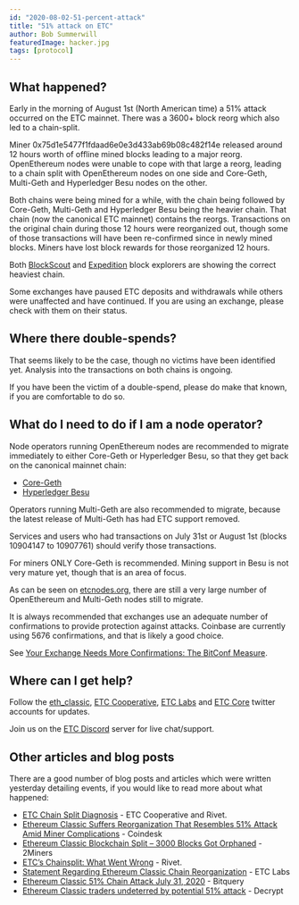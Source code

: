 ```yaml
---
id: "2020-08-02-51-percent-attack"
title: "51% attack on ETC"
author: Bob Summerwill 
featuredImage: hacker.jpg
tags: [protocol]
---
```


## What happened?

Early in the morning of August 1st (North American time) a 51% attack occurred on the ETC mainnet.  There was a 3600+ block reorg which also led to a chain-split.

Miner 0x75d1e5477f1fdaad6e0e3d433ab69b08c482f14e released around 12 hours worth of offline mined blocks leading to a major reorg.   OpenEthereum nodes were unable to cope with that large a reorg, leading to a chain split with OpenEthereum nodes on one side and Core-Geth, Multi-Geth and Hyperledger Besu nodes on the other.

Both chains were being mined for a while, with the chain being followed by Core-Geth, Multi-Geth and Hyperledger Besu being the heavier chain.  That chain (now the canonical ETC mainnet) contains the reorgs.  Transactions on the original chain during those 12 hours were reorganized out, though some of those transactions will have been re-confirmed since in newly mined blocks.  Miners have lost block rewards for those reorganized 12 hours.

Both [BlockScout](https://blockscout.com/etc/mainnet/) and [Expedition](https://expedition.dev/?network=mainnet) block explorers are showing the correct heaviest chain.

Some exchanges have paused ETC deposits and withdrawals while others were unaffected and have continued.  If you are using an exchange, please check with them on their status.


## Where there double-spends?

That seems likely to be the case, though no victims have been identified yet.  Analysis into the transactions on both chains is ongoing.

If you have been the victim of a double-spend, please do make that known, if you are comfortable to do so.


## What do I need to do if I am a node operator?

Node operators running OpenEthereum nodes are recommended to migrate immediately to either Core-Geth or Hyperledger Besu, so that they get back on the canonical mainnet chain:

* [Core-Geth](https://github.com/etclabscore/core-geth/releases/)
* [Hyperledger Besu](https://github.com/hyperledger/besu/releases/)

Operators running Multi-Geth are also recommended to migrate, because the latest release of Multi-Geth has had ETC support removed.

Services and users who had transactions on July 31st or August 1st (blocks 10904147 to 10907761) should verify those transactions.

For miners ONLY Core-Geth is recommended.  Mining support in Besu is not very mature yet, though that is an area of focus.

As can be seen on [etcnodes.org](https://etcnodes.org/), there are still a very large number of OpenEthereum and Multi-Geth nodes still to migrate.

It is always recommended that exchanges use an adequate number of confirmations to provide protection against attacks.  Coinbase are currently using 5676 confirmations, and that is likely a good choice.

See [Your Exchange Needs More Confirmations: The BitConf Measure](https://medium.com/@pyskell/your-exchange-needs-more-confirmations-the-bitconf-measure-872b69babc8f).


## Where can I get help?

Follow the [eth_classic](https://twitter.com/eth_classic), [ETC Cooperative](https://twitter.com/ETCCooperative), [ETC Labs](https://twitter.com/etclabs) and [ETC Core](https://twitter.com/etc_core) twitter accounts for updates.

Join us on the [ETC Discord](https://discord.gg/HgBa9b4) server for live chat/support.


## Other articles and blog posts

There are a good number of blog posts and articles which were written yesterday detailing events, if you would like to read more about what happened:

* [ETC Chain Split Diagnosis](https://hackmd.io/@cUBb4hAvQciAEPoU2yfrzQ/Skd4X6MZw) - ETC Cooperative and Rivet.
* [Ethereum Classic Suffers Reorganization That Resembles 51% Attack Amid Miner Complications](https://www.coindesk.com/ethereum-classic-undergoes-likely-51-attack-with-3693-block-chain-reorganization) - Coindesk
* [Ethereum Classic Blockchain Split – 3000 Blocks Got Orphaned](https://2miners.com/blog/ethereum-classic-blockchain-split-3000-blocks-got-orphaned/) - 2Miners
* [ETC’s Chainsplit: What Went Wrong](https://medium.com/rivet-magazine/etcs-chainsplit-what-went-wrong-534f78df5c09) - Rivet.
* [Statement Regarding Ethereum Classic Chain Reorganization](https://medium.com/ethereum-classic-labs/statement-regarding-ethereum-classic-chain-reorganization-a0d5c2de8fdf) - ETC Labs
* [Ethereum Classic 51% Chain Attack July 31, 2020](https://blog.bitquery.io/ethereum-classic-51-chain-attack-july-31-2020) - Bitquery
* [Ethereum Classic traders undeterred by potential 51% attack](https://decrypt.co/37414/ethereum-traders-undeterred-by-potential-51-attack) - Decrypt
